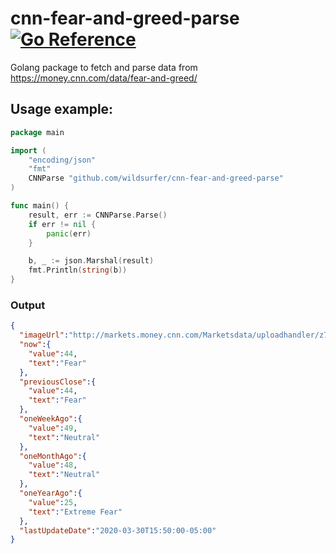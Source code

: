 # cnn-fear-and-greed-parse [![Go Reference](https://pkg.go.dev/badge/github.com/wildsurfer/cnn-fear-and-greed-parse.svg)](https://pkg.go.dev/github.com/wildsurfer/cnn-fear-and-greed-parse)
Golang package to fetch and parse data from https://money.cnn.com/data/fear-and-greed/

## Usage example:
```go
package main

import (
	"encoding/json"
	"fmt"
	CNNParse "github.com/wildsurfer/cnn-fear-and-greed-parse"
)

func main() {
	result, err := CNNParse.Parse()
	if err != nil {
		panic(err)
	}

	b, _ := json.Marshal(result)
	fmt.Println(string(b))
}
```
### Output
```json
{
  "imageUrl":"http://markets.money.cnn.com/Marketsdata/uploadhandler/z748f7c0aza9d607b00bf84c6a8b0283e2745ded10.png",
  "now":{
    "value":44,
    "text":"Fear"
  },
  "previousClose":{
    "value":44,
    "text":"Fear"
  },
  "oneWeekAgo":{
    "value":49,
    "text":"Neutral"
  },
  "oneMonthAgo":{
    "value":48,
    "text":"Neutral"
  },
  "oneYearAgo":{
    "value":25,
    "text":"Extreme Fear"
  },
  "lastUpdateDate":"2020-03-30T15:50:00-05:00"
}
```
